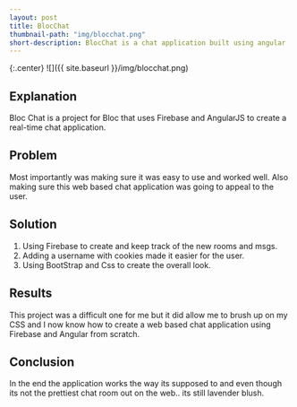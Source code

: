 ```yaml
---
layout: post
title: BlocChat
thumbnail-path: "img/blocchat.png"
short-description: BlocChat is a chat application built using angular 
---
```


{:.center}
![]({{ site.baseurl }}/img/blocchat.png)

## Explanation

Bloc Chat is a project for Bloc that uses Firebase and AngularJS to create a real-time chat application.

## Problem

Most importantly was making sure it was easy to use and worked well. 
Also making sure this web based chat application was going to appeal to the user.

## Solution

1. Using Firebase to create and keep track of the new rooms and msgs.
2. Adding a username with cookies made it easier for the user.
3. Using BootStrap and Css to create the overall look. 

## Results

This project was a difficult one for me but it did allow me to brush up on my CSS and I now know how to create a web based chat application using Firebase and Angular from scratch. 

## Conclusion

In the end the application works the way its supposed to and even though its not the prettiest chat room out on the web.. its still lavender blush. 
